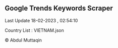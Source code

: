 

## Google Trends Keywords Scraper 
 
Last Update 18-02-2023 , 02:54:10

Country List :
VIETNAM.json



© Abdul Muttaqin 
